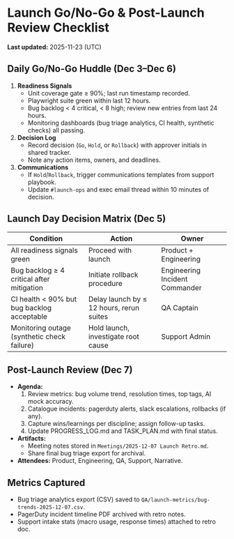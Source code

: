 # Launch Go/No-Go & Post-Launch Review Checklist

**Last updated:** 2025-11-23 (UTC)

## Daily Go/No-Go Huddle (Dec 3–Dec 6)
1. **Readiness Signals**
   - Unit coverage gate ≥ 90%; last run timestamp recorded.
   - Playwright suite green within last 12 hours.
   - Bug backlog < 4 critical, < 8 high; review new entries from last 24 hours.
   - Monitoring dashboards (bug triage analytics, CI health, synthetic checks) all passing.
2. **Decision Log**
   - Record decision (`Go`, `Hold`, or `Rollback`) with approver initials in shared tracker.
   - Note any action items, owners, and deadlines.
3. **Communications**
   - If `Hold`/`Rollback`, trigger communications templates from support playbook.
   - Update `#launch-ops` and exec email thread within 10 minutes of decision.

## Launch Day Decision Matrix (Dec 5)
| Condition | Action | Owner |
|-----------|--------|-------|
| All readiness signals green | Proceed with launch | Product + Engineering |
| Bug backlog ≥ 4 critical after mitigation | Initiate rollback procedure | Engineering Incident Commander |
| CI health < 90% but bug backlog acceptable | Delay launch by ≤ 12 hours, rerun suites | QA Captain |
| Monitoring outage (synthetic check failure) | Hold launch, investigate root cause | Support Admin |

## Post-Launch Review (Dec 7)
- **Agenda:**
  1. Review metrics: bug volume trend, resolution times, top tags, AI mock accuracy.
  2. Catalogue incidents: pagerduty alerts, slack escalations, rollbacks (if any).
  3. Capture wins/learnings per discipline; assign follow-up tasks.
  4. Update PROGRESS_LOG.md and TASK_PLAN.md with final status.
- **Artifacts:**
  - Meeting notes stored in `Meetings/2025-12-07 Launch Retro.md`.
  - Share final bug triage export for archival.
- **Attendees:** Product, Engineering, QA, Support, Narrative.

## Metrics Captured
- Bug triage analytics export (CSV) saved to `QA/launch-metrics/bug-trends-2025-12-07.csv`.
- PagerDuty incident timeline PDF archived with retro notes.
- Support intake stats (macro usage, response times) attached to retro doc.
